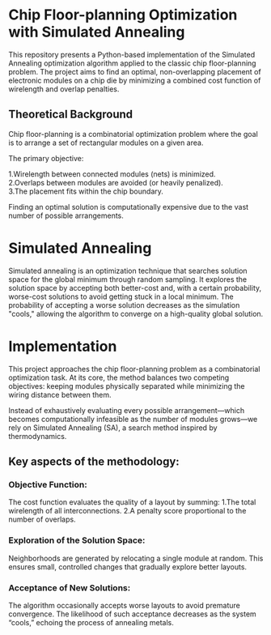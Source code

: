 # Chip Floor-planning Optimization with Simulated Annealing
This repository presents a Python-based implementation of the Simulated Annealing optimization algorithm applied to the classic chip floor-planning problem. The project aims to find an optimal, non-overlapping placement of electronic modules on a chip die by minimizing a combined cost function of wirelength and overlap penalties.

## Theoretical Background
Chip floor-planning is a combinatorial optimization problem where the goal is to arrange a set of rectangular modules on a given area. 

The primary objective:

1.Wirelength between connected modules (nets) is minimized.<br/>
2.Overlaps between modules are avoided (or heavily penalized).<br/>
3.The placement fits within the chip boundary.

Finding an optimal solution is computationally expensive due to the vast number of possible arrangements.

# Simulated Annealing
Simulated annealing is an optimization technique that searches solution space for the global minimum through random sampling. It explores the solution space by accepting both better-cost and, with a certain probability, worse-cost solutions to avoid getting stuck in a local minimum. The probability of accepting a worse solution decreases as the simulation "cools," allowing the algorithm to converge on a high-quality global solution.

# Implementation
This project approaches the chip floor-planning problem as a combinatorial optimization task. At its core, the method balances two competing objectives: keeping modules physically separated while minimizing the wiring distance between them.

Instead of exhaustively evaluating every possible arrangement—which becomes computationally infeasible as the number of modules grows—we rely on Simulated Annealing (SA), a search method inspired by thermodynamics.

## Key aspects of the methodology:
### Objective Function:
The cost function evaluates the quality of a layout by summing:</b>
1.The total wirelength of all interconnections.</b>
2.A penalty score proportional to the number of overlaps.

### Exploration of the Solution Space:
Neighborhoods are generated by relocating a single module at random. This ensures small, controlled changes that gradually explore better layouts.

### Acceptance of New Solutions:
The algorithm occasionally accepts worse layouts to avoid premature convergence. The likelihood of such acceptance decreases as the system “cools,” echoing the process of annealing metals.
